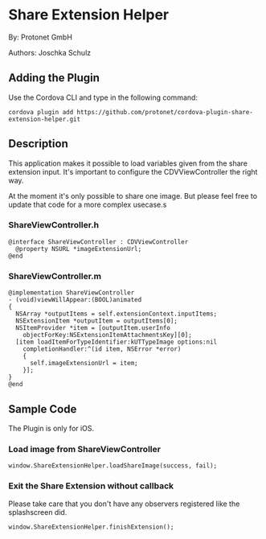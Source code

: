 # Share Extension Helper #
By: Protonet GmbH

Authors: Joschka Schulz

## Adding the Plugin ##

Use the Cordova CLI and type in the following command:

`cordova plugin add https://github.com/protonet/cordova-plugin-share-extension-helper.git`

## Description

This application makes it possible to load variables given from the share extension input. It's important to configure the CDVViewController the right way.

At the moment it's only possible to share one image. But please feel free to update that code for a more complex usecase.s

### ShareViewController.h

    @interface ShareViewController : CDVViewController
      @property NSURL *imageExtensionUrl;
    @end

### ShareViewController.m

    @implementation ShareViewController
    - (void)viewWillAppear:(BOOL)animated
    {
      NSArray *outputItems = self.extensionContext.inputItems;
      NSExtensionItem *outputItem = outputItems[0];
      NSItemProvider *item = [outputItem.userInfo
        objectForKey:NSExtensionItemAttachmentsKey][0];
      [item loadItemForTypeIdentifier:kUTTypeImage options:nil
        completionHandler:^(id item, NSError *error)
        {
          self.imageExtensionUrl = item;
        }];
    }
    @end

## Sample Code

The Plugin is only for iOS.

### Load image from ShareViewController

    window.ShareExtensionHelper.loadShareImage(success, fail);

### Exit the Share Extension without callback

Please take care that you don't have any observers registered like the splashscreen did.

    window.ShareExtensionHelper.finishExtension();
